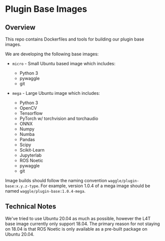 # Plugin Base Images

## Overview

This repo contains Dockerfiles and tools for building our plugin base images.

We are developing the following base images:

* `micro` - Small Ubuntu based image which includes:
  * Python 3
  * pywaggle
  * git

* `mega` - Large Ubuntu image which includes:
  * Python 3
  * OpenCV
  * Tensorflow
  * PyTorch w/ torchvision and torchaudio
  * ONNX
  * Numpy
  * Numba
  * Pandas
  * Scipy
  * Scikit-Learn
  * Jupyterlab
  * ROS Noetic
  * pywaggle
  * git

Image builds should follow the naming convention `waggle/plugin-base:x.y.z-type`. For example, version 1.0.4 of a mega image should be named `waggle/plugin-base:1.0.4-mega`.

## Technical Notes

We've tried to use Ubuntu 20.04 as much as possible, however the L4T base image currently only support 18.04. The primary reason for not staying on 18.04 is that ROS Noetic is only available as a pre-built package on Ubuntu 20.04.
